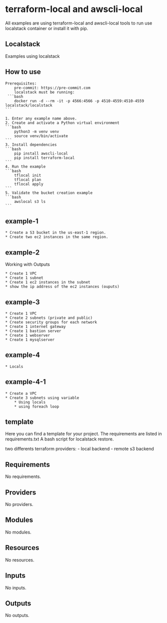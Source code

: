 # terraform-local and awscli-local

All examples are using terraform-local and awscli-local tools to run use localstack container or install it with pip.

## Localstack
Examples using localstack

## How to use

    Prerequisites:
        pre-commit: https://pre-commit.com
        localstack must be running:
     ```bash
        docker run -d --rm -it -p 4566:4566 -p 4510-4559:4510-4559 localstack/localstack
    ```

    1. Enter any example name above.
    2. Create and activate a Python virtual environment
    ```bash
        python3 -m venv venv
        source venv/bin/activate
    ```
    3. Install dependencies
    ```bash
        pip install awscli-local
        pip install terraform-local
    ```
    4. Run the example
    ```bash
        tflocal init
        tflocal plan
        tflocal apply
    ```
    5. Validate the bucket creation example
    ```bash
        awslocal s3 ls
    ```

## example-1

    * Create a S3 bucket in the us-east-1 region.
    * Create two ec2 instances in the same region.

## example-2

Working with Outputs

    * Create 1 VPC
    * Create 1 subnet
    * Create 1 ec2 instances in the subnet
    * show the ip address of the ec2 instances (ouputs)

## example-3

    * Create 1 VPC
    * Create 2 subnets (private and public)
    * Create security groups for each network
    * Create 1 internet gateway
    * Create 1 bastion server
    * Create 1 webserver
    * Create 1 mysqlserver

## example-4

    * Locals

## example-4-1

    * Create a VPC
    * Create 3 subnets using variable
        * Using locals
        * using foreach loop

## template

Here you can find a template for your project.
The requirements are listed in requirements.txt
A bash script for localstack restore.

 two differents terraform providers:
    - local backend
    - remote s3 backend

<!-- BEGIN_TF_DOCS -->
## Requirements

No requirements.

## Providers

No providers.

## Modules

No modules.

## Resources

No resources.

## Inputs

No inputs.

## Outputs

No outputs.
<!-- END_TF_DOCS -->
